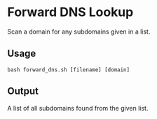# Forward DNS Lookup

Scan a domain for any subdomains given in a list.

## Usage

    bash forward_dns.sh [filename] [domain]

## Output

A list of all subdomains found from the given list.
